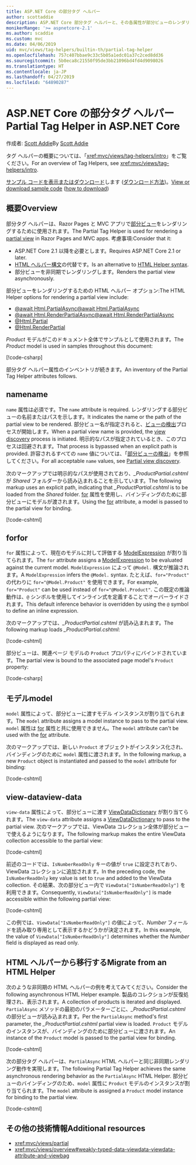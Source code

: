 ```yaml
---
title: ASP.NET Core の部分タグ ヘルパー
author: scottaddie
description: ASP.NET Core 部分タグ ヘルパーと、その各属性が部分ビューのレンダリングにおいて果たす役割について説明します。
monikerRange: '>= aspnetcore-2.1'
ms.author: scaddie
ms.custom: mvc
ms.date: 04/06/2019
uid: mvc/views/tag-helpers/builtin-th/partial-tag-helper
ms.openlocfilehash: 757c407bbae9c33c5b05a1edc01a37c2ced8dd36
ms.sourcegitcommit: 5b0eca8c21550f95de3bb21096bd4fd4d9098026
ms.translationtype: HT
ms.contentlocale: ja-JP
ms.lasthandoff: 04/27/2019
ms.locfileid: "64890287"
---
```

# <a name="partial-tag-helper-in-aspnet-core"></a><span data-ttu-id="0e4ef-103">ASP.NET Core の部分タグ ヘルパー</span><span class="sxs-lookup"><span data-stu-id="0e4ef-103">Partial Tag Helper in ASP.NET Core</span></span>

<span data-ttu-id="0e4ef-104">作成者: [Scott Addie](https://github.com/scottaddie)</span><span class="sxs-lookup"><span data-stu-id="0e4ef-104">By [Scott Addie](https://github.com/scottaddie)</span></span>

<span data-ttu-id="0e4ef-105">タグ ヘルパーの概要については、「<xref:mvc/views/tag-helpers/intro>」をご覧ください。</span><span class="sxs-lookup"><span data-stu-id="0e4ef-105">For an overview of Tag Helpers, see <xref:mvc/views/tag-helpers/intro>.</span></span>

<span data-ttu-id="0e4ef-106">[サンプル コードを表示またはダウンロード](https://github.com/aspnet/AspNetCore.Docs/tree/master/aspnetcore/mvc/views/tag-helpers/built-in/samples)します ([ダウンロード方法](xref:index#how-to-download-a-sample))。</span><span class="sxs-lookup"><span data-stu-id="0e4ef-106">[View or download sample code](https://github.com/aspnet/AspNetCore.Docs/tree/master/aspnetcore/mvc/views/tag-helpers/built-in/samples) ([how to download](xref:index#how-to-download-a-sample))</span></span>

## <a name="overview"></a><span data-ttu-id="0e4ef-107">概要</span><span class="sxs-lookup"><span data-stu-id="0e4ef-107">Overview</span></span>

<span data-ttu-id="0e4ef-108">部分タグ ヘルパーは、Razor Pages と MVC アプリで[部分ビュー](xref:mvc/views/partial)をレンダリングするために使用されます。</span><span class="sxs-lookup"><span data-stu-id="0e4ef-108">The Partial Tag Helper is used for rendering a [partial view](xref:mvc/views/partial) in Razor Pages and MVC apps.</span></span> <span data-ttu-id="0e4ef-109">考慮事項:</span><span class="sxs-lookup"><span data-stu-id="0e4ef-109">Consider that it:</span></span>

* <span data-ttu-id="0e4ef-110">ASP.NET Core 2.1 以降を必要とします。</span><span class="sxs-lookup"><span data-stu-id="0e4ef-110">Requires ASP.NET Core 2.1 or later.</span></span>
* <span data-ttu-id="0e4ef-111">[HTML ヘルパー構文](xref:mvc/views/partial#reference-a-partial-view)の代替です。</span><span class="sxs-lookup"><span data-stu-id="0e4ef-111">Is an alternative to [HTML Helper syntax](xref:mvc/views/partial#reference-a-partial-view).</span></span>
* <span data-ttu-id="0e4ef-112">部分ビューを非同期でレンダリングします。</span><span class="sxs-lookup"><span data-stu-id="0e4ef-112">Renders the partial view asynchronously.</span></span>

<span data-ttu-id="0e4ef-113">部分ビューをレンダリングするための HTML ヘルパー オプション:</span><span class="sxs-lookup"><span data-stu-id="0e4ef-113">The HTML Helper options for rendering a partial view include:</span></span>

* [<span data-ttu-id="0e4ef-114">@await Html.PartialAsync</span><span class="sxs-lookup"><span data-stu-id="0e4ef-114">@await Html.PartialAsync</span></span>](/dotnet/api/microsoft.aspnetcore.mvc.rendering.htmlhelperpartialextensions.partialasync)
* [<span data-ttu-id="0e4ef-115">@await Html.RenderPartialAsync</span><span class="sxs-lookup"><span data-stu-id="0e4ef-115">@await Html.RenderPartialAsync</span></span>](/dotnet/api/microsoft.aspnetcore.mvc.rendering.htmlhelperpartialextensions.renderpartialasync)
* [@Html.Partial](/dotnet/api/microsoft.aspnetcore.mvc.rendering.htmlhelperpartialextensions.partial)
* [@Html.RenderPartial](/dotnet/api/microsoft.aspnetcore.mvc.rendering.htmlhelperpartialextensions.renderpartial)

<span data-ttu-id="0e4ef-116">*Product* モデルがこのドキュメント全体でサンプルとして使用されます。</span><span class="sxs-lookup"><span data-stu-id="0e4ef-116">The *Product* model is used in samples throughout this document:</span></span>

[!code-csharp[](samples/TagHelpersBuiltIn/Models/Product.cs)]

<span data-ttu-id="0e4ef-117">部分タグ ヘルパー属性のインベントリが続きます。</span><span class="sxs-lookup"><span data-stu-id="0e4ef-117">An inventory of the Partial Tag Helper attributes follows.</span></span>

## <a name="name"></a><span data-ttu-id="0e4ef-118">name</span><span class="sxs-lookup"><span data-stu-id="0e4ef-118">name</span></span>

<span data-ttu-id="0e4ef-119">`name` 属性は必須です。</span><span class="sxs-lookup"><span data-stu-id="0e4ef-119">The `name` attribute is required.</span></span> <span data-ttu-id="0e4ef-120">レンダリングする部分ビューの名前またはパスを示します。</span><span class="sxs-lookup"><span data-stu-id="0e4ef-120">It indicates the name or the path of the partial view to be rendered.</span></span> <span data-ttu-id="0e4ef-121">部分ビュー名が指定されると、[ビューの検出](xref:mvc/views/overview#view-discovery)プロセスが開始します。</span><span class="sxs-lookup"><span data-stu-id="0e4ef-121">When a partial view name is provided, the [view discovery](xref:mvc/views/overview#view-discovery) process is initiated.</span></span> <span data-ttu-id="0e4ef-122">明示的なパスが指定されているとき、このプロセスは回避されます。</span><span class="sxs-lookup"><span data-stu-id="0e4ef-122">That process is bypassed when an explicit path is provided.</span></span> <span data-ttu-id="0e4ef-123">許容されるすべての `name` 値については、「[部分ビューの検出](xref:mvc/views/partial#partial-view-discovery)」を参照してください。</span><span class="sxs-lookup"><span data-stu-id="0e4ef-123">For all acceptable `name` values, see [Partial view discovery](xref:mvc/views/partial#partial-view-discovery).</span></span>

<span data-ttu-id="0e4ef-124">次のマークアップでは明示的なパスが使用されており、*_ProductPartial.cshtml* が *Shared* フォルダーから読み込まれることを示しています。</span><span class="sxs-lookup"><span data-stu-id="0e4ef-124">The following markup uses an explicit path, indicating that *_ProductPartial.cshtml* is to be loaded from the *Shared* folder.</span></span> <span data-ttu-id="0e4ef-125">[for](#for) 属性を使用し、バインディングのために部分ビューにモデルが渡されます。</span><span class="sxs-lookup"><span data-stu-id="0e4ef-125">Using the [for](#for) attribute, a model is passed to the partial view for binding.</span></span>

[!code-cshtml[](samples/TagHelpersBuiltIn/Pages/Product.cshtml?name=snippet_Name)]

## <a name="for"></a><span data-ttu-id="0e4ef-126">for</span><span class="sxs-lookup"><span data-stu-id="0e4ef-126">for</span></span>

<span data-ttu-id="0e4ef-127">`for` 属性によって、現在のモデルに対して評価する [ModelExpression](/dotnet/api/microsoft.aspnetcore.mvc.viewfeatures.modelexpression) が割り当てられます。</span><span class="sxs-lookup"><span data-stu-id="0e4ef-127">The `for` attribute assigns a [ModelExpression](/dotnet/api/microsoft.aspnetcore.mvc.viewfeatures.modelexpression) to be evaluated against the current model.</span></span> <span data-ttu-id="0e4ef-128">`ModelExpression` によって `@Model.` 構文が推論されます。</span><span class="sxs-lookup"><span data-stu-id="0e4ef-128">A `ModelExpression` infers the `@Model.` syntax.</span></span> <span data-ttu-id="0e4ef-129">たとえば、`for="Product"` の代わりに `for="@Model.Product"` を使用できます。</span><span class="sxs-lookup"><span data-stu-id="0e4ef-129">For example, `for="Product"` can be used instead of `for="@Model.Product"`.</span></span> <span data-ttu-id="0e4ef-130">この既定の推論動作は、`@` シンボルを使用してインライン式を定義することでオーバーライドされます。</span><span class="sxs-lookup"><span data-stu-id="0e4ef-130">This default inference behavior is overridden by using the `@` symbol to define an inline expression.</span></span>

<span data-ttu-id="0e4ef-131">次のマークアップでは、*_ProductPartial.cshtml* が読み込まれます。</span><span class="sxs-lookup"><span data-stu-id="0e4ef-131">The following markup loads *_ProductPartial.cshtml*:</span></span>

[!code-cshtml[](samples/TagHelpersBuiltIn/Pages/Product.cshtml?name=snippet_For)]

<span data-ttu-id="0e4ef-132">部分ビューは、関連ページ モデルの `Product` プロパティにバインドされています。</span><span class="sxs-lookup"><span data-stu-id="0e4ef-132">The partial view is bound to the associated page model's `Product` property:</span></span>

[!code-csharp[](samples/TagHelpersBuiltIn/Pages/Product.cshtml.cs?highlight=8)]

## <a name="model"></a><span data-ttu-id="0e4ef-133">モデル</span><span class="sxs-lookup"><span data-stu-id="0e4ef-133">model</span></span>

<span data-ttu-id="0e4ef-134">`model` 属性によって、部分ビューに渡すモデル インスタンスが割り当てられます。</span><span class="sxs-lookup"><span data-stu-id="0e4ef-134">The `model` attribute assigns a model instance to pass to the partial view.</span></span> <span data-ttu-id="0e4ef-135">`model` 属性は [for](#for) 属性と共に使用できません。</span><span class="sxs-lookup"><span data-stu-id="0e4ef-135">The `model` attribute can't be used with the [for](#for) attribute.</span></span>

<span data-ttu-id="0e4ef-136">次のマークアップでは、新しい `Product` オブジェクトがインスタンス化され、バインディングのために `model` 属性に渡されます。</span><span class="sxs-lookup"><span data-stu-id="0e4ef-136">In the following markup, a new `Product` object is instantiated and passed to the `model` attribute for binding:</span></span>

[!code-cshtml[](samples/TagHelpersBuiltIn/Pages/Product.cshtml?name=snippet_Model)]

## <a name="view-data"></a><span data-ttu-id="0e4ef-137">view-data</span><span class="sxs-lookup"><span data-stu-id="0e4ef-137">view-data</span></span>

<span data-ttu-id="0e4ef-138">`view-data` 属性によって、部分ビューに渡す [ViewDataDictionary](/dotnet/api/microsoft.aspnetcore.mvc.viewfeatures.viewdatadictionary) が割り当てられます。</span><span class="sxs-lookup"><span data-stu-id="0e4ef-138">The `view-data` attribute assigns a [ViewDataDictionary](/dotnet/api/microsoft.aspnetcore.mvc.viewfeatures.viewdatadictionary) to pass to the partial view.</span></span> <span data-ttu-id="0e4ef-139">次のマークアップでは、ViewData コレクション全体が部分ビューで使えるようになります。</span><span class="sxs-lookup"><span data-stu-id="0e4ef-139">The following markup makes the entire ViewData collection accessible to the partial view:</span></span>

[!code-cshtml[](samples/TagHelpersBuiltIn/Pages/Product.cshtml?name=snippet_ViewData&highlight=5-)]

<span data-ttu-id="0e4ef-140">前述のコードでは、`IsNumberReadOnly` キーの値が `true` に設定されており、ViewData コレクションに追加されます。</span><span class="sxs-lookup"><span data-stu-id="0e4ef-140">In the preceding code, the `IsNumberReadOnly` key value is set to `true` and added to the ViewData collection.</span></span> <span data-ttu-id="0e4ef-141">その結果、次の部分ビュー内で `ViewData["IsNumberReadOnly"]` を利用できます。</span><span class="sxs-lookup"><span data-stu-id="0e4ef-141">Consequently, `ViewData["IsNumberReadOnly"]` is made accessible within the following partial view:</span></span>

[!code-cshtml[](samples/TagHelpersBuiltIn/Pages/Shared/_ProductViewDataPartial.cshtml?highlight=5)]

<span data-ttu-id="0e4ef-142">この例では、`ViewData["IsNumberReadOnly"]` の値によって、*Number* フィールドを読み取り専用として表示するかどうかが決定されます。</span><span class="sxs-lookup"><span data-stu-id="0e4ef-142">In this example, the value of `ViewData["IsNumberReadOnly"]` determines whether the *Number* field is displayed as read only.</span></span>

## <a name="migrate-from-an-html-helper"></a><span data-ttu-id="0e4ef-143">HTML ヘルパーから移行する</span><span class="sxs-lookup"><span data-stu-id="0e4ef-143">Migrate from an HTML Helper</span></span>

<span data-ttu-id="0e4ef-144">次のような非同期の HTML ヘルパーの例を考えてみてください。</span><span class="sxs-lookup"><span data-stu-id="0e4ef-144">Consider the following asynchronous HTML Helper example.</span></span> <span data-ttu-id="0e4ef-145">製品のコレクションが反復処理され、表示されます。</span><span class="sxs-lookup"><span data-stu-id="0e4ef-145">A collection of products is iterated and displayed.</span></span> <span data-ttu-id="0e4ef-146">`PartialAsync` メソッドの最初のパラメーターごとに、*_ProductPartial.cshtml* の部分ビューが読み込まれます。</span><span class="sxs-lookup"><span data-stu-id="0e4ef-146">Per the `PartialAsync` method's first parameter, the *_ProductPartial.cshtml* partial view is loaded.</span></span> <span data-ttu-id="0e4ef-147">`Product` モデルのインスタンスが、バインディングのために部分ビューに渡されます。</span><span class="sxs-lookup"><span data-stu-id="0e4ef-147">An instance of the `Product` model is passed to the partial view for binding.</span></span>

[!code-cshtml[](samples/TagHelpersBuiltIn/Pages/Products.cshtml?name=snippet_HtmlHelper&highlight=3)]

<span data-ttu-id="0e4ef-148">次の部分タグ ヘルパーは、`PartialAsync` HTML ヘルパーと同じ非同期レンダリング動作を実現します。</span><span class="sxs-lookup"><span data-stu-id="0e4ef-148">The following Partial Tag Helper achieves the same asynchronous rendering behavior as the `PartialAsync` HTML Helper.</span></span> <span data-ttu-id="0e4ef-149">部分ビューのバインディングのため、`model` 属性に `Product` モデルのインスタンスが割り当てられます。</span><span class="sxs-lookup"><span data-stu-id="0e4ef-149">The `model` attribute is assigned a `Product` model instance for binding to the partial view.</span></span>

[!code-cshtml[](samples/TagHelpersBuiltIn/Pages/Products.cshtml?name=snippet_TagHelper&highlight=3)]

## <a name="additional-resources"></a><span data-ttu-id="0e4ef-150">その他の技術情報</span><span class="sxs-lookup"><span data-stu-id="0e4ef-150">Additional resources</span></span>

* <xref:mvc/views/partial>
* <xref:mvc/views/overview#weakly-typed-data-viewdata-viewdata-attribute-and-viewbag>
